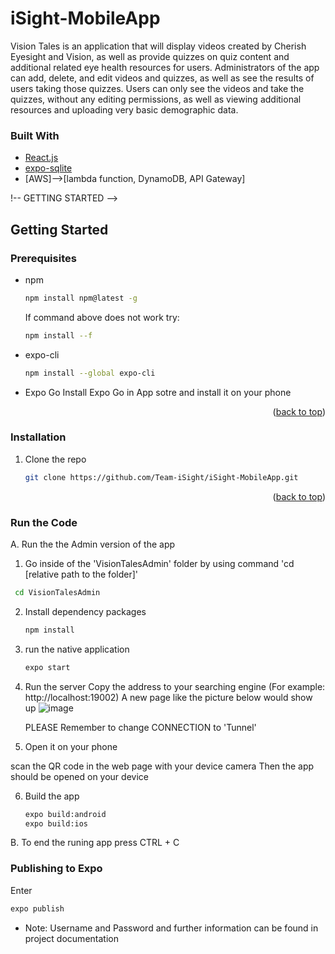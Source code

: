 # iSight-MobileApp

Vision Tales is an application that will display videos created by Cherish Eyesight and Vision, as well as provide quizzes on quiz content and additional related eye health resources for users. Administrators of the app can add, delete, and edit videos and quizzes, as well as see the results of users taking those quizzes. Users can only see the videos and take the quizzes, without any editing permissions, as well as viewing additional resources and uploading very basic demographic data.

### Built With

* [React.js](https://reactjs.org/)
* [expo-sqlite](https://docs.expo.dev/versions/latest/sdk/sqlite/)
* [AWS]-->[lambda function, DynamoDB, API Gateway]

!-- GETTING STARTED -->
## Getting Started

### Prerequisites

* npm
  ```sh
  npm install npm@latest -g
  ```
  If command above does not work try:
  ```sh
  npm install --f
  ```
  
* expo-cli
  ```sh
  npm install --global expo-cli
  ```
* Expo Go
  Install Expo Go in App sotre and install it on your phone
  
<p align="right">(<a href="#top">back to top</a>)</p>

  
### Installation

1. Clone the repo
   ```sh
   git clone https://github.com/Team-iSight/iSight-MobileApp.git
   ```

<p align="right">(<a href="#top">back to top</a>)</p>

### Run the Code

A. Run the the Admin version of the app

1. Go inside of the 'VisionTalesAdmin' folder by using command 'cd [relative path to the folder]'
  ```sh
   cd VisionTalesAdmin
   ```
2. Install dependency packages
   ```sh
   npm install
   ```
3. run the native application
    ```sh
   expo start
   ```
4. Run the server
   Copy the address to your searching engine
   (For example: http://localhost:19002)
   A new page like the picture below would show up 
   ![image](https://user-images.githubusercontent.com/44754659/163910463-ff543e8f-3ae2-41ad-8aca-dcdacaaa62db.png)
   
   PLEASE Remember to change CONNECTION to 'Tunnel'

5. Open it on your phone 

  scan the QR code in the web page with your device camera
  Then the app should be opened on your device
  
6. Build the app
   ```sh
   expo build:android
   expo build:ios
   ```
   
B. To end the runing app
 press CTRL + C

### Publishing to Expo
  Enter
  ```sh
  expo publish
  ```
* Note: Username and Password and further information can be found in project documentation


